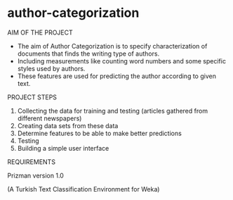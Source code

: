 # author-categorization


AIM OF THE PROJECT 

* The aim of Author Categorization is to specify characterization of documents that finds the writing type of authors.
* Including measurements like counting word numbers and some specific styles used by authors.
* These features are used for predicting the author according to given text.



PROJECT STEPS 

1. Collecting the data for training and testing (articles gathered from different newspapers)
2. Creating data sets from these data 
3. Determine features to be able to make better predictions
4. Testing 
5. Building a simple user interface 


REQUIREMENTS 

Prizman version 1.0

(A Turkish Text Classification Environment for Weka)

